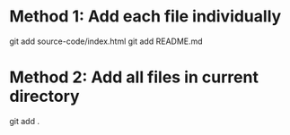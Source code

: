 # Method 1: Add each file individually 
git add source-code/index.html 
git add README.md
# Method 2: Add all files in current directory 
git add .